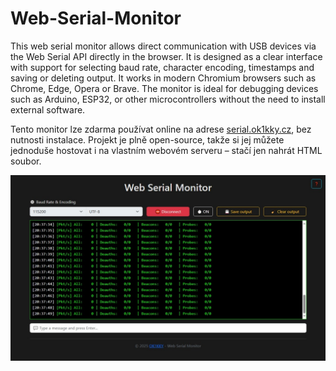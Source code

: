 # Web-Serial-Monitor

This web serial monitor allows direct communication with USB devices via the Web Serial API directly in the browser. It is designed as a clear interface with support for selecting baud rate, character encoding, timestamps and saving or deleting output. It works in modern Chromium browsers such as Chrome, Edge, Opera or Brave. The monitor is ideal for debugging devices such as Arduino, ESP32, or other microcontrollers without the need to install external software.

Tento monitor lze zdarma používat online na adrese [serial.ok1kky.cz](https://serial.ok1kky.cz), bez nutnosti instalace. Projekt je plně open-source, takže si jej můžete jednoduše hostovat i na vlastním webovém serveru – stačí jen nahrát HTML soubor.

![image](image.jpeg)
